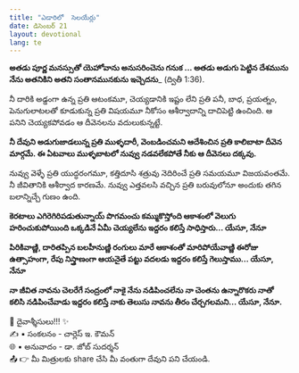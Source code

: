 ```yaml
---
title: "ఎడారిలో  సెలయేర్లు"
date: డిసెంబర్ 21
layout: devotional
lang: te
---
```


**అతడు పూర్ణ మనస్సుతో యెహోవాను అనుసరించెను గనుక ... అతడు అడుగు పెట్టిన దేశమును నేను అతనికిని అతని సంతానమునకును ఇచ్చెదను**_ (ద్వితీ 1:36).

నీ దారికి అడ్డంగా ఉన్న ప్రతి ఆటంకమూ, చెయ్యడానికి ఇష్టం లేని ప్రతి పనీ, బాధ, ప్రయత్నం, పెనుగులాటలతో కూడుకున్న ప్రతి విషయమూ నీకోసం ఆశీర్వాదాన్ని దాచిపెట్టి ఉంచింది. ఆ పనిని చెయ్యకపోవడం ఆ దీవెనలను వదులుకున్నట్టే.

**నీ దేవుని అడుగుజాడలున్న ప్రతి ముళ్ళదారీ, వెంబడించమని ఆదేశించిన ప్రతి కాలిబాటా దీవెన మార్గమే. ఈ ఏటవాలు ముళ్ళబాటలో నువ్వు నడవలేకపోతే నీకు ఆ దీవెనలు దక్కవు.** 

నువ్వు వెళ్ళే ప్రతి యుద్ధరంగమూ, కత్తిదూసి శత్రువు నెదిరించే ప్రతి సమయమూ విజయవంతమే. నీ జీవితానికి ఆశీర్వాద కారణమే. నువ్వు ఎత్తవలసి వచ్చిన ప్రతి బరువులోనూ అందుకు తగిన బలాన్నిచ్చే గుణం ఉంది.

**కెరటాలు ఎగిరెగిరిపడుతున్నాయ్ పొగమంచు కమ్ముకొస్తోంది ఆకాశంలో వెలుగు హరించుకుపోయింది ఒక్కడినే ఏమీ చెయ్యలేను ఇద్దరం కలిస్తే సాధిస్తారు… యేసూ, నేనూ**

**పిరికివాణ్ణి, దారితప్పిన బలహీనుణ్ణి రంగులు మారే ఆకాశంతో మారిపోయేవాణ్ణి ఈరోజు ఉత్సాహంగా, రేపు నిస్త్రాణంగా ఆయనైతే పట్టు వదలడు ఇద్దరం కలిస్తే గెలుస్తాము… యేసూ, నేనూ**

**నా జీవిత నావను చెలరేగే సంద్రంలో నాకై నేను నడిపించలేను నా చెంతను ఉన్నారొకరు నాతో కలిసి నడిపించేవాడు ఇద్దరం కలిస్తే నాకు తెలుసు నావను తీరం చేర్చగలమని… యేసూ, నేనూ.**

<div class="blessing">🙏 <span class="bless-text">దైవాశ్శీసులు!!!</span> ✨</div>

<div class="credit">✍️ <span class="credit-text">▪ సంకలనం - చార్లెస్ ఇ. కౌమన్</span></div>
<div class="credit">🌐 <span class="credit-text">▪ అనువాదం - డా. జోబ్ సుదర్శన్</span></div>


<div class="share">📤 👉 <span class="share-text">మీ మిత్రులకు share చేసి మీ వంతుగా దేవుని పని చేయండి.</span></div>
